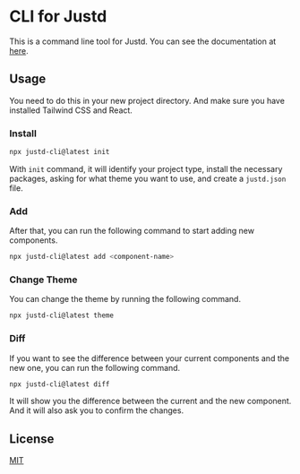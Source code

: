 # CLI for Justd
This is a command line tool for Justd. You can see the documentation at [here](https://getjustd.com/docs/getting-started/installation).

## Usage
You need to do this in your new project directory. And make sure you have installed Tailwind CSS and React.
### Install
```bash
npx justd-cli@latest init
```
With `init` command, it will identify your project type, install the necessary packages, asking for what theme you want to use, and create a `justd.json` file.
### Add
After that, you can run the following command to start adding new components.
```bash
npx justd-cli@latest add <component-name>
```

### Change Theme
You can change the theme by running the following command.
```bash
npx justd-cli@latest theme
```

### Diff
If you want to see the difference between your current components and the new one, you can run the following command.

```bash
npx justd-cli@latest diff
```

It will show you the difference between the current and the new component. And it will also ask you to confirm the changes.

## License
[MIT](https://github.com/justdlabs/cli/blob/main/LICENSE)
